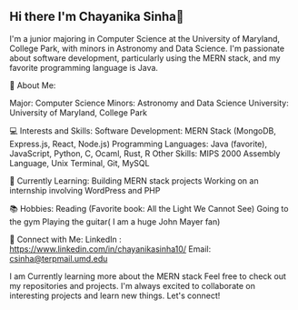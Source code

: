 ## Hi there I'm Chayanika Sinha👋

I'm a junior majoring in Computer Science at the University of Maryland, College Park, with minors in Astronomy and Data Science. I'm passionate about software development, particularly using the MERN stack, and my favorite programming language is Java.

🌟 About Me:

Major: Computer Science
Minors: Astronomy and Data Science
University: University of Maryland, College Park

💻 Interests and Skills:
Software Development: MERN Stack (MongoDB, Express.js, React, Node.js)
Programming Languages: Java (favorite), JavaScript, Python, C, Ocaml, Rust, R
Other Skills: MIPS 2000 Assembly Language, Unix Terminal, Git, MySQL

🚀 Currently Learning:
Building MERN stack projects
Working on an internship involving WordPress and PHP

📚 Hobbies:
Reading (Favorite book: All the Light We Cannot See)
Going to the gym
Playing the guitar( I am a huge John Mayer fan)

🔗 Connect with Me:
LinkedIn : https://www.linkedin.com/in/chayanikasinha10/
Email: csinha@terpmail.umd.edu 

I am Currently learning more about the MERN stack 
Feel free to check out my repositories and projects. I'm always excited to collaborate on interesting projects and learn new things. Let's connect!

